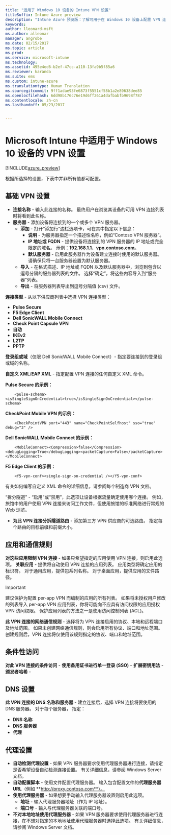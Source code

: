 ```yaml
---
title: "适用于 Windows 10 设备的 Intune VPN 设置"
titleSuffix: Intune Azure preview
description: "Intune Azure 预览版：了解可用于在 Windows 10 设备上配置 VPN 连接的 Intune 设置。"
keywords: 
author: lleonard-msft
ms.author: alleonar
manager: angrobe
ms.date: 02/15/2017
ms.topic: article
ms.prod: 
ms.service: microsoft-intune
ms.technology: 
ms.assetid: 495e4ed6-b2ef-47cc-a110-13fa9b5f85a6
ms.reviewer: karanda
ms.suite: ems
ms.custom: intune-azure
ms.translationtype: Human Translation
ms.sourcegitcommit: 9ff1adae93fe6873f5551cf58b1a2e89638dee85
ms.openlocfilehash: 6dd98b176c76e19d6ff261a4dafbabfb9698f787
ms.contentlocale: zh-cn
ms.lasthandoff: 05/23/2017


---
```


# <a name="vpn-settings-for-windows-10-devices-in-microsoft-intune"></a>Microsoft Intune 中适用于 Windows 10 设备的 VPN 设置

[!INCLUDE[azure_preview](./includes/azure_preview.md)]

根据所选择的设置，下表中并非所有值都可配置。


## <a name="base-vpn-settings"></a>基础 VPN 设置


- **连接名称** - 输入此连接的名称。 最终用户在浏览其设备的可用 VPN 连接列表时将看到此名称。
- **服务器** - 添加设备将连接到的一个或多个 VPN 服务器。
    - **添加** - 打开“添加行”边栏选项卡，可在其中指定以下信息：
        - **说明** - 为服务器指定一个描述性名称，例如“Contoso VPN 服务器”。
        - **IP 地址或 FQDN** - 提供设备将连接到的 VPN 服务器的 IP 地址或完全限定的域名。 示例：**192.168.1.1**、**vpn.contoso.com**。
        - **默认服务器** - 启用此服务器作为设备建立连接时使用的默认服务器。 请确保只将一台服务器设置为默认服务器。
    - **导入** - 在格式描述、IP 地址或 FQDN 以及默认服务器中，浏览到包含以逗号分隔的服务器列表的文件。 选择“确定”，将这些内容导入到“服务器”列表。
    - **导出** - 将服务器列表导出到逗号分隔值 (csv) 文件。

**连接类型** - 从以下供应商列表中选择 VPN 连接类型：
- **Pulse Secure**
- **F5 Edge Client**
- **Dell SonicWALL Mobile Connect**
- **Check Point Capsule VPN**
- **自动**
- **IKEv2**
- **L2TP**
- **PPTP**

**登录组或域**（仅限 Dell SonicWALL Mobile Connect）- 指定要连接到的登录组或域的名称。

**自定义 XML**/**EAP XML** - 指定配置 VPN 连接的任何自定义 XML 命令。

**Pulse Secure 的示例：**

```
    <pulse-schema><isSingleSignOnCredential>true</isSingleSignOnCredential></pulse-schema>
```

**CheckPoint Mobile VPN 的示例：**

```
    <CheckPointVPN port="443" name="CheckPointSelfhost" sso="true" debug="3" />
```

**Dell SonicWALL Mobile Connect 的示例：**

```
    <MobileConnect><Compression>false</Compression><debugLogging>True</debugLogging><packetCapture>False</packetCapture></MobileConnect>
```

**F5 Edge Client 的示例：**

```
    <f5-vpn-conf><single-sign-on-credential /></f5-vpn-conf>
```

有关如何编写自定义 XML 命令的详细信息，请参阅每个制造商 VPN 文档。

“拆分隧道” - “启用”或“禁用”，此选项让设备根据流量确定使用哪个连接。 例如，旅馆中的用户使用 VPN 连接来访问工作文件，但使用旅馆的标准网络进行常规的 Web 浏览。
- **为此 VPN 连接分拆隧道路由** - 添加第三方 VPN 供应商的可选路由。 指定每个路由的目标前缀和前缀大小。

## <a name="apps-and-traffic-rules"></a>应用和通信规则

**对这些应用限制 VPN 连接** - 如果只希望指定的应用使用 VPN 连接，则启用此选项。
**关联应用** - 提供将自动使用 VPN 连接的应用列表。 应用类型将确定应用的标识符。 对于通用应用，提供包系列名称。 对于桌面应用，提供应用的文件路径。

>[!IMPORTANT]
>建议保护为配置 per-app VPN 而编制的应用的所有列表。 如果将未授权用户修改的列表导入 per-app VPN 应用列表，你将可能向不应具有访问权限的应用授权 VPN 访问权限。 保护应用列表的方法之一是使用访问控制列表 (ACL)。

**此 VPN 连接的网络通信规则** - 选择将为 VPN 连接启用的协议、本地和远程端口及地址范围。 如果未创建网络通信规则，则会启用所有协议、端口和地址范围。 创建规则后，VPN 连接将仅使用该规则指定的协议、端口和地址范围。


## <a name="conditional-access"></a>条件性访问

**对此 VPN 连接的条件访问** -
**使用备用证书进行单一登录 (SSO)** -
**扩展密钥用法** -
**颁发者哈希** -

## <a name="dns-settings"></a>DNS 设置

**此 VPN 连接的 DNS 名称和服务器** - 建立连接后，选择 VPN 连接将要使用的 DNS 服务器。
对于每个服务器， 指定：
- **DNS 名称**
- **DNS 服务器**
- **代理**

## <a name="proxy-settings"></a>代理设置

- **自动检测代理设置** - 如果 VPN 服务器要求使用代理服务器进行连接，请指定是否希望设备自动检测连接设置。 有关详细信息，请参阅 Windows Server 文档。
- **自动配置脚本** - 使用文件配置代理服务器。 输入包含配置文件的**代理服务器 URL**（例如 **http://proxy.contoso.com**）。
- **使用代理服务器** - 如果想要手动输入代理服务器设置则启用此选项。
    - **地址** - 输入代理服务器地址（作为 IP 地址）。
    - **端口号** - 输入与代理服务器关联的端口号。
- **不对本地地址使用代理服务器** - 如果 VPN 服务器要求使用代理服务器进行连接，在不想对指定的本地地址使用代理服务器时选择此选项。 有关详细信息，请参阅 Windows Server 文档。

